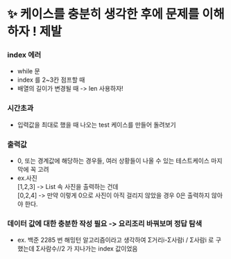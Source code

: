 # ✨ 케이스를 충분히 생각한 후에 문제를 이해하자 ! 제발 

### index 에러
- while 문
- index 를 2~3칸 점프할 때
- 배열의 길이가 변경될 때 -> len 사용하자!

### 시간초과
- 입력값을 최대로 했을 때 나오는 test 케이스를 만들어 돌려보기

### 출력값 
- 0, 또는 경계값에 해당하는 경우들, 여러 상황들이 나올 수 있는 테스트케이스 마지막에 꼭 고려
- ex.사진   
[1,2,3] -> List 속 사진을 출력하는 건데   
[0,2,4] -> 만약 이렇게 0으로 사진이 아직 걸리지 않았을 경우 0은 출력하지 않아야 한다.

### 데이터 값에 대한 충분한 작성 필요 -> 요리조리 바꿔보며 정답 탐색
- ex. 백준 2285 번
해밍턴 알고리즘이라고 생각하여 Σ거리i-Σ사람i / Σ사람i 로 구했는데 Σ사람수//2 가 지나가는 index 값이었음 
